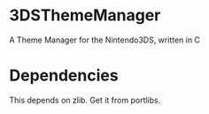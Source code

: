 # 3DSThemeManager
A Theme Manager for the Nintendo3DS, written in C

# Dependencies
This depends on zlib. Get it from portlibs.
